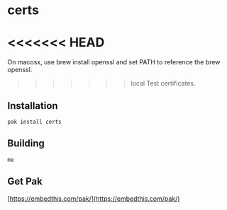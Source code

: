 certs
===

<<<<<<< HEAD
=======
On macosx, use brew install openssl and set PATH to reference the brew openssl.

>>>>>>> local
Test certificates.

## Installation

    pak install certs

## Building

    me

## Get Pak

[https://embedthis.com/pak/](https://embedthis.com/pak/)
